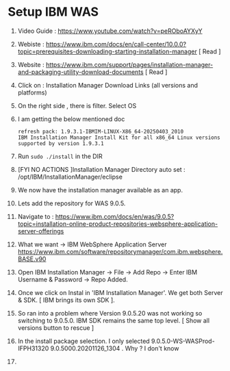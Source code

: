 # Setup IBM WAS

1. Video Guide : https://www.youtube.com/watch?v=peROboAYXyY
2. Webiste : https://www.ibm.com/docs/en/call-center/10.0.0?topic=prerequisites-downloading-starting-installation-manager [ Read ]
3. Website : https://www.ibm.com/support/pages/installation-manager-and-packaging-utility-download-documents [ Read ]
4. Click on : Installation Manager Download Links (all versions and platforms)
5. On the right side , there is filter. Select OS
6. I am getting the below mentioned doc

	```
	refresh pack: 1.9.3.1-IBMIM-LINUX-X86_64-20250403_2010 
	IBM Installation Manager Install Kit for all x86_64 Linux versions supported by version 1.9.3.1 
	```

7. Run `sudo ./install` in the DIR
8. [FYI NO ACTIONS ]Installation Manager Directory auto set : /opt/IBM/InstallationManager/eclipse
7. We now have the installation manager available as an app.
8. Lets add the repository for WAS 9.0.5. 
9. Navigate to : https://www.ibm.com/docs/en/was/9.0.5?topic=installation-online-product-repositories-websphere-application-server-offerings
10. What we want -> IBM WebSphere Application Server 	https://www.ibm.com/software/repositorymanager/com.ibm.websphere.BASE.v90
11. Open IBM Installation Manager -> File -> Add Repo -> Enter IBM Username & Password -> Repo Added.
12. Once we click on Instal in 'IBM Installation Manager'. We get both Server & SDK. [ IBM brings its own SDK ]. 
13. So ran into a problem where Version 9.0.5.20 was not working so switching to 9.0.5.0. IBM SDK remains the same top level. [ Show all versions button to rescue ]
14. In the install package selection. I only selected 9.0.5.0-WS-WASProd-IFPH31320 9.0.5000.20201126_1304 . Why ? I don't know
15. 